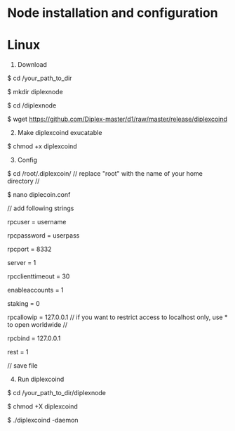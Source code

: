 # Node installation and configuration

# Linux

1. Download

$ cd /your_path_to_dir

$ mkdir diplexnode

$ cd /diplexnode

$ wget https://github.com/Diplex-master/d1/raw/master/release/diplexcoind

2. Make diplexcoind exucatable

$ chmod +x diplexcoind

3. Config

$ cd /root/.diplexcoin/  // replace "root" with the name of your home directory //

$ nano diplecoin.conf

// add following strings

rpcuser = username

rpcpassword = userpass

rpcport = 8332

server = 1

rpcclienttimeout = 30

enableaccounts = 1

staking = 0

rpcallowip = 127.0.0.1 // if you want to restrict access to localhost only, use * to open worldwide //

rpcbind = 127.0.0.1

rest = 1

// save file

4. Run diplexcoind

$ cd /your_path_to_dir/diplexnode

$ chmod +X diplexcoind

$ ./diplexcoind -daemon
